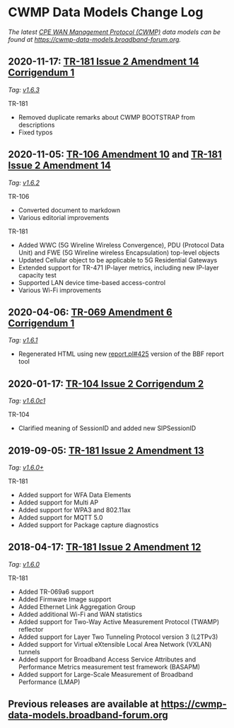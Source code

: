 # CWMP Data Models Change Log

*The latest [CPE WAN Management Protocol (CWMP)](https://www.broadband-forum.org/technical/download/TR-069.pdf) data models can be found at <https://cwmp-data-models.broadband-forum.org>.*

## 2020-11-17: [TR-181 Issue 2 Amendment 14 Corrigendum 1](https://cwmp-data-models.broadband-forum.org/#Device:2.14)

*Tag: [v1.6.3](https://github.com/BroadbandForum/cwmp-data-models/releases/tag/v1.6.3)*

TR-181

* Removed duplicate remarks about CWMP BOOTSTRAP from descriptions
* Fixed typos

## 2020-11-05: [TR-106 Amendment 10](https://data-model-template.broadband-forum.org) and [TR-181 Issue 2 Amendment 14](https://usp-data-models.broadband-forum.org/#Device:2.14)

*Tag: [v1.6.2](https://github.com/BroadbandForum/cwmp-data-models/releases/tag/v1.6.2)*

TR-106

* Converted document to markdown
* Various editorial improvements

TR-181

* Added WWC (5G Wireline Wireless Convergence), PDU (Protocol Data Unit) and FWE (5G Wireline wireless Encapsulation) top-level objects
* Updated Cellular object to be applicable to 5G Residential Gateways
* Extended support for TR-471 IP-layer metrics, including new IP-layer capacity test
* Supported LAN device time-based access-control
* Various Wi-Fi improvements

## 2020-04-06: [TR-069 Amendment 6 Corrigendum 1](https://www.broadband-forum.org/technical/download/TR-069.pdf)

*Tag: [v1.6.1](https://github.com/BroadbandForum/cwmp-data-models/releases/tag/v1.6.1)*

* Regenerated HTML using new [report.pl#425](https://github.com/BroadbandForum/cwmp-xml-tools/releases/tag/report.pl%23425) version of the BBF report tool

## 2020-01-17: [TR-104 Issue 2 Corrigendum 2](https://cwmp-data-models.broadband-forum.org/#VoiceService:2)

*Tag: [v1.6.0c1](https://github.com/BroadbandForum/cwmp-data-models/releases/tag/v1.6.0c1)*

TR-104

* Clarified meaning of SessionID and added new SIPSessionID

## 2019-09-05: [TR-181 Issue 2 Amendment 13](https://cwmp-data-models.broadband-forum.org/#Device:2.13)

*Tag: [v1.6.0+](https://github.com/BroadbandForum/cwmp-data-models/releases/tag/v1.6.0+)*

TR-181

* Added support for WFA Data Elements
* Added support for Multi AP
* Added support for WPA3 and 802.11ax
* Added support for MQTT 5.0
* Added support for Package capture diagnostics

## 2018-04-17: [TR-181 Issue 2 Amendment 12](https://cwmp-data-models.broadband-forum.org/#Device:2.12)

*Tag: [v1.6.0](https://github.com/BroadbandForum/cwmp-data-models/releases/tag/v1.6.0)*

TR-181

* Added TR-069a6 support
* Added Firmware Image support
* Added Ethernet Link Aggregation Group
* Added additional Wi-Fi and WAN statistics
* Added support for Two-Way Active Measurement Protocol (TWAMP) reflector
* Added support for Layer Two Tunneling Protocol version 3 (L2TPv3)
* Added support for Virtual eXtensible Local Area Network (VXLAN) tunnels
* Added support for Broadband Access Service Attributes and Performance Metrics measurement test framework (BASAPM)
* Added support for Large-Scale Measurement of Broadband Performance (LMAP)

## Previous releases are available at <https://cwmp-data-models.broadband-forum.org>

